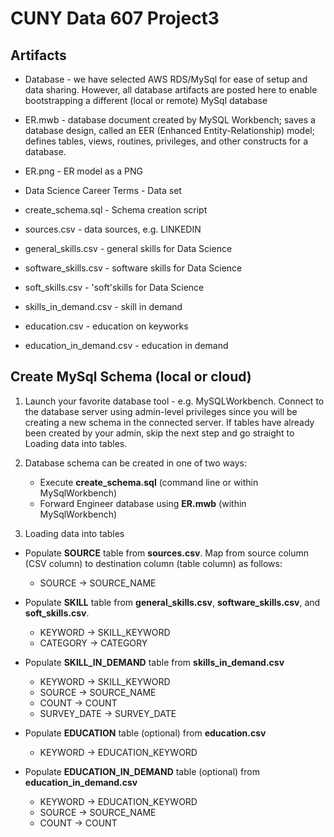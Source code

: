 # CUNY Data 607 Project3

## Artifacts

* Database - we have selected AWS RDS/MySql for ease of setup and data sharing. However, all database artifacts are posted here to enable bootstrapping a different (local or remote) MySql database

* ER.mwb - database document created by MySQL Workbench; saves a database design, called an EER (Enhanced Entity-Relationship) model; defines tables, views, routines, privileges, and other constructs for a database. 

* ER.png - ER model as a PNG

* Data Science Career Terms - Data set

* create_schema.sql - Schema creation script

* sources.csv - data sources, e.g. LINKEDIN

* general_skills.csv - general skills for Data Science

* software_skills.csv - software skills for Data Science

* soft_skills.csv - 'soft'skills for Data Science

* skills_in_demand.csv - skill in demand

* education.csv - education on keyworks

* education_in_demand.csv - education in demand

## Create MySql Schema (local or cloud)

1. Launch your favorite database tool - e.g. MySQLWorkbench. Connect to the database server using admin-level privileges since you will be creating a new schema in the connected server. If tables have already been created by your admin, skip the next step and go straight to Loading data into tables.

2. Database schema can be created in one of two ways:

   - Execute **create_schema.sql** (command line or within MySqlWorkbench)
   - Forward Engineer database using **ER.mwb**  (within MySqlWorkbench)
   
3. Loading data into tables

- Populate **SOURCE** table from **sources.csv**. Map from source column (CSV column) to destination column (table column) as follows:

  - SOURCE -> SOURCE_NAME

- Populate **SKILL** table from **general_skills.csv**, **software_skills.csv**, and **soft_skills.csv**.

  - KEYWORD -> SKILL_KEYWORD
  - CATEGORY -> CATEGORY

- Populate **SKILL_IN_DEMAND** table from **skills_in_demand.csv**

  - KEYWORD -> SKILL_KEYWORD
  - SOURCE -> SOURCE_NAME
  - COUNT -> COUNT
  - SURVEY_DATE -> SURVEY_DATE
  
- Populate **EDUCATION** table (optional) from **education.csv**
  
  - KEYWORD -> EDUCATION_KEYWORD
  
- Populate **EDUCATION_IN_DEMAND** table (optional) from **education_in_demand.csv**
  
  - KEYWORD -> EDUCATION_KEYWORD
  - SOURCE -> SOURCE_NAME
  - COUNT -> COUNT



